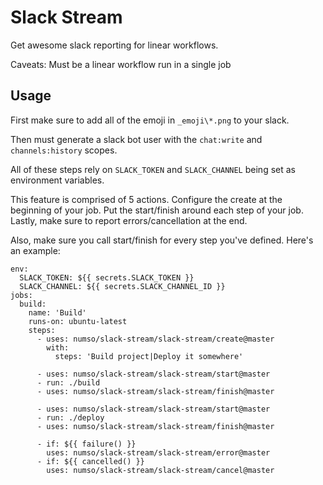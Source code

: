 # Slack Stream

Get awesome slack reporting for linear workflows.

Caveats: Must be a linear workflow run in a single job

## Usage

First make sure to add all of the emoji in `_emoji\*.png` to your slack.

Then must generate a slack bot user with the `chat:write` and `channels:history` scopes.

All of these steps rely on `SLACK_TOKEN` and `SLACK_CHANNEL` being set as environment variables.

This feature is comprised of 5 actions. Configure the create at the beginning of your job. Put the start/finish around each step of your job. Lastly, make sure to report errors/cancellation at the end.

Also, make sure you call start/finish for every step you've defined. Here's an example:

```
env:
  SLACK_TOKEN: ${{ secrets.SLACK_TOKEN }}
  SLACK_CHANNEL: ${{ secrets.SLACK_CHANNEL_ID }}
jobs:
  build:
    name: 'Build'
    runs-on: ubuntu-latest
    steps:
      - uses: numso/slack-stream/slack-stream/create@master
        with:
          steps: 'Build project|Deploy it somewhere'

      - uses: numso/slack-stream/slack-stream/start@master
      - run: ./build
      - uses: numso/slack-stream/slack-stream/finish@master

      - uses: numso/slack-stream/slack-stream/start@master
      - run: ./deploy
      - uses: numso/slack-stream/slack-stream/finish@master

      - if: ${{ failure() }}
        uses: numso/slack-stream/slack-stream/error@master
      - if: ${{ cancelled() }}
        uses: numso/slack-stream/slack-stream/cancel@master
```
